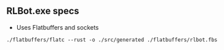 ## RLBot.exe specs

- Uses Flatbuffers and sockets

`./flatbuffers/flatc --rust -o ./src/generated ./flatbuffers/rlbot.fbs`
